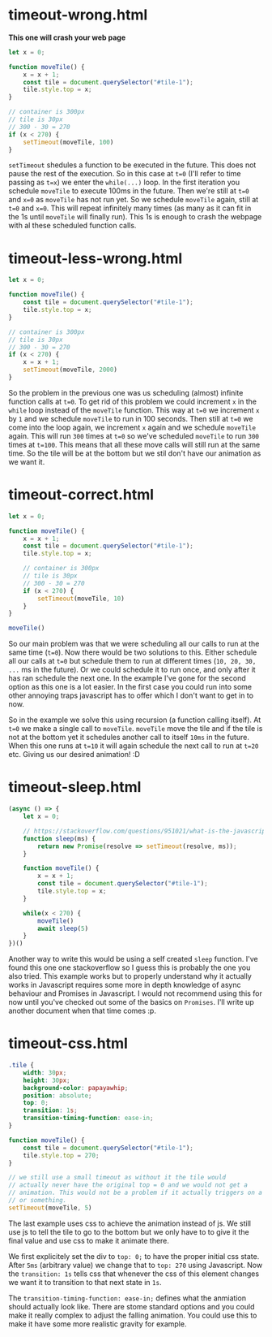 # timeout-wrong.html
**This one will crash your web page**
```js
let x = 0;

function moveTile() {
    x = x + 1;
    const tile = document.querySelector("#tile-1");
    tile.style.top = x;
}

// container is 300px
// tile is 30px
// 300 - 30 = 270
if (x < 270) {
    setTimeout(moveTile, 100)
}
```

`setTimeout` shedules a function to be executed in the future. This does not pause the rest of the execution. So in this case at `t=0` (I'll refer to time passing as `t=x`) we enter the `while(...)` loop. In the first iteration you schedule `moveTile` to execute 100ms in the future. Then we're still at `t=0` and `x=0` as `moveTile` has not run yet. So we schedule `moveTile` again, still at `t=0` and `x=0`. This will repeat infinitely many times (as many as it can fit in the 1s until `moveTile` will finally run). This 1s is enough to crash the webpage with al these scheduled function calls.

# timeout-less-wrong.html
```js
let x = 0;

function moveTile() {
    const tile = document.querySelector("#tile-1");
    tile.style.top = x;
}

// container is 300px
// tile is 30px
// 300 - 30 = 270
if (x < 270) {
    x = x + 1;
    setTimeout(moveTile, 2000)
}
```

So the problem in the previous one was us scheduling (almost) infinite function calls at `t=0`. To get rid of this problem we could increment `x` in the `while` loop instead of the `moveTile` function. This way at `t=0` we increment `x` by `1` and we schedule `moveTile` to run in 100 seconds. Then still at `t=0` we come into the loop again, we increment `x` again and we schedule `moveTile` again. This will run `300` times at `t=0` so we've scheduled `moveTile` to run `300` times at `t=100`. This means that all these move calls will still run at the same time. So the tile will be at the bottom but we stil don't have our animation as we want it. 

# timeout-correct.html
```js
let x = 0;

function moveTile() {
    x = x + 1;
    const tile = document.querySelector("#tile-1");
    tile.style.top = x;

    // container is 300px
    // tile is 30px
    // 300 - 30 = 270
    if (x < 270) {
        setTimeout(moveTile, 10)
    }
}

moveTile()
```

So our main problem was that we were scheduling all our calls to run at the same time (`t=0`). Now there would be two solutions to this. Either schedule all our calls at `t=0` but schedule them to run at different times (`10, 20, 30, ...` ms in the future). Or we could schedule it to run once, and only after it has ran schedule the next one. In the example I've gone for the second option as this one is a lot easier. In the first case you could run into some other annoying traps javascript has to offer which I don't want to get in to now. 

So in the example we solve this using recursion (a function calling itself). At `t=0` we make a single call to `moveTile`. `moveTile` move the tile and if the tile is not at the bottom yet it schedules another call to itself `10ms` in the future. When this one runs at `t=10` it will again schedule the next call to run at `t=20` etc. Giving us our desired animation! :D

# timeout-sleep.html
```js
(async () => {
    let x = 0;

    // https://stackoverflow.com/questions/951021/what-is-the-javascript-version-of-sleep
    function sleep(ms) { 
        return new Promise(resolve => setTimeout(resolve, ms));
    }

    function moveTile() {
        x = x + 1;
        const tile = document.querySelector("#tile-1");
        tile.style.top = x;
    }

    while(x < 270) {
        moveTile()
        await sleep(5)
    }
})()
```

Another way to write this would be using a self created `sleep` function. I've found this one one stackoverflow so I guess this is probably the one you also tried. This example works but to properly understand why it actually works in Javascript requires some more in depth knowledge of async behaviour and Promises in Javascript. I would not recommend using this for now until you've checked out some of the basics on `Promises`. I'll write up another document when that time comes :p.

# timeout-css.html
```css
.tile {
    width: 30px;
    height: 30px;
    background-color: papayawhip;
    position: absolute;
    top: 0;
    transition: 1s;
    transition-timing-function: ease-in;
}
```

```js
function moveTile() {
    const tile = document.querySelector("#tile-1");
    tile.style.top = 270;
}

// we still use a small timeout as without it the tile would
// actually never have the original top = 0 and we would not get a
// animation. This would not be a problem if it actually triggers on a click
// or something. 
setTimeout(moveTile, 5)
```

The last example uses css to achieve the animation instead of js. We still use js to tell the tile to go to the bottom but we only have to to give it the final value and use css to make it animate there. 

We first explicitely set the div to `top: 0;` to have the proper initial css state. After `5ms` (arbitrary value) we change that to `top: 270` using Javascript. Now the `transition: 1s` tells css that whenever the css of this element changes we want it to transition to that next state in `1s`. 

The `transition-timing-function: ease-in;` defines what the anmiation should actually look like. There are stome standard options and you could make it really complex to adjust the falling animation. You could use this to make it have some more realistic gravity for example. 
